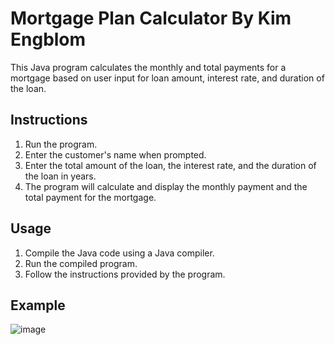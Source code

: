 # Mortgage Plan Calculator By Kim Engblom

This Java program calculates the monthly and total payments for a mortgage based on user input for loan amount, interest rate, and duration of the loan.

## Instructions
1. Run the program.
2. Enter the customer's name when prompted.
3. Enter the total amount of the loan, the interest rate, and the duration of the loan in years.
4. The program will calculate and display the monthly payment and the total payment for the mortgage.

## Usage
1. Compile the Java code using a Java compiler.
2. Run the compiled program.
3. Follow the instructions provided by the program.

## Example
![image](https://github.com/KimEngblom/CrosskeyCodeTestKimEngblom/assets/97944564/768e88e4-506c-41bb-a51b-302acc77e766)


